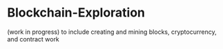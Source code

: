 # Blockchain-Exploration

(work in progress) to include creating and mining blocks, cryptocurrency, and contract work

